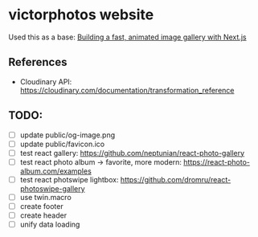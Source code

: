 # victorphotos website

Used this as a base: [Building a fast, animated image gallery with Next.js](https://vercel.com/blog/building-a-fast-animated-image-gallery-with-next-js)

## References

- Cloudinary API: https://cloudinary.com/documentation/transformation_reference

## TODO:

- [ ] update public/og-image.png
- [ ] update public/favicon.ico
- [ ] test react gallery: https://github.com/neptunian/react-photo-gallery
- [ ] test react photo album -> favorite, more modern: https://react-photo-album.com/examples
- [ ] test react photswipe lightbox: https://github.com/dromru/react-photoswipe-gallery
- [ ] use twin.macro
- [ ] create footer
- [ ] create header
- [ ] unify data loading
